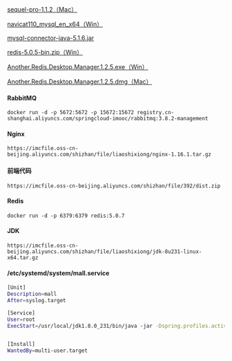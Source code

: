 [sequel-pro-1.1.2（Mac）](https://imcfile.oss-cn-beijing.aliyuncs.com/shizhan/file/liaoshixiong/sequel-pro-1.1.2.dmg)

[navicat110_mysql_en_x64（Win）](https://imcfile.oss-cn-beijing.aliyuncs.com/shizhan/file/liaoshixiong/navicat110_mysql_en_x64.exe)

[mysql-connector-java-5.1.6.jar](https://imcfile.oss-cn-beijing.aliyuncs.com/shizhan/file/liaoshixiong/mysql-connector-java-5.1.6.jar)

[redis-5.0.5-bin.zip（Win）](https://imcfile.oss-cn-beijing.aliyuncs.com/shizhan/file/liaoshixiong/redis-5.0.5-bin.zip)

[Another.Redis.Desktop.Manager.1.2.5.exe（Win）](https://imcfile.oss-cn-beijing.aliyuncs.com/shizhan/file/liaoshixiong/Another.Redis.Desktop.Manager.1.2.5.exe)

[Another.Redis.Desktop.Manager.1.2.5.dmg（Mac）](https://imcfile.oss-cn-beijing.aliyuncs.com/shizhan/file/liaoshixiong/Another.Redis.Desktop.Manager.1.2.5.dmg)

#### RabbitMQ
```
docker run -d -p 5672:5672 -p 15672:15672 registry.cn-shanghai.aliyuncs.com/springcloud-imooc/rabbitmq:3.8.2-management
```

#### Nginx

`https://imcfile.oss-cn-beijing.aliyuncs.com/shizhan/file/liaoshixiong/nginx-1.16.1.tar.gz`

#### 前端代码

`https://imcfile.oss-cn-beijing.aliyuncs.com/shizhan/file/392/dist.zip`

#### Redis

`docker run -d -p 6379:6379 redis:5.0.7`

#### JDK

`https://imcfile.oss-cn-beijing.aliyuncs.com/shizhan/file/liaoshixiong/jdk-8u231-linux-x64.tar.gz`

#### /etc/systemd/system/mall.service

```bash
[Unit]
Description=mall
After=syslog.target

[Service]
User=root
ExecStart=/usr/local/jdk1.8.0_231/bin/java -jar -Dspring.profiles.active=prod /root/mall.jar


[Install]
WantedBy=multi-user.target
```